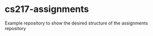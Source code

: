 # cs217-assignments

Example repository to show the desired structure of the assignments repository

